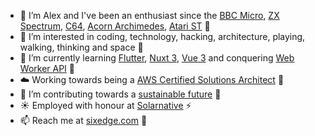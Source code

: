 - 👋 I’m Alex and I've been an enthusiast since the 
[BBC Micro](https://en.wikipedia.org/wiki/BBC_Micro), 
[ZX Spectrum](https://en.wikipedia.org/wiki/ZX_Spectrum), 
[C64](https://en.wikipedia.org/wiki/Commodore_64), 
[Acorn Archimedes](https://en.wikipedia.org/wiki/Acorn_Archimedes),
[Atari ST](https://en.wikipedia.org/wiki/Atari_ST) 💾
- 👀 I’m interested in coding, technology, hacking, architecture, playing, walking, thinking and space 🚀
- 🌱 I’m currently learning [Flutter](https://flutter.dev/), 
[Nuxt 3](https://masteringnuxt.com/), 
[Vue 3](https://www.vuemastery.com/) and conquering [Web Worker API](https://developer.mozilla.org/en-US/docs/Web/API/Web_Workers_API) 🧪
- ☁️ Working towards being a [AWS Certified Solutions Architect](https://aws.amazon.com/certification/certified-solutions-architect-professional/) 📃
- 💞️ I’m contributing towards a [sustainable future](https://en.wikipedia.org/wiki/Sustainable_development) 🌳
- ☀️ Employed with honour at [Solarnative](https://solarnative.com/) ⚡
- 📫 Reach me at [sixedge.com](https://sixedge.com/) 👋

<!---
abarke/abarke is a ✨ special ✨ repository because its `README.md` (this file) appears on your GitHub profile.
You can click the Preview link to take a look at your changes.
--->
